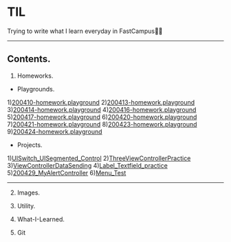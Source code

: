 # TIL
Trying to write what I learn everyday in FastCampus👍🏻

---    

## Contents.  

1. Homeworks.   

- Playgrounds.  

1)[200410-homework.playground](https://github.com/ByoungilYoun/TIL/blob/master/Homeworks/200410-homework.playground/Contents.swift)
2)[200413-homework.playground](https://github.com/ByoungilYoun/TIL/blob/master/Homeworks/200413-homework.playground/Contents.swift)
3)[200414-homework.playground](https://github.com/ByoungilYoun/TIL/blob/master/Homeworks/200414-homework.playground/Contents.swift)
4)[200416-homework.playground](https://github.com/ByoungilYoun/TIL/blob/master/Homeworks/200416-homework.playground/Contents.swift)
5)[200417-homework.playground](https://github.com/ByoungilYoun/TIL/blob/master/Homeworks/200417-homework.playground/Contents.swift)
6)[200420-homework.playground](https://github.com/ByoungilYoun/TIL/blob/master/Homeworks/200420-homework.playground/Contents.swift)
7)[200421-homework.playground](https://github.com/ByoungilYoun/TIL/blob/master/Homeworks/200421-homework.playground/Contents.swift)
8)[200423-homework.playground](https://github.com/ByoungilYoun/TIL/blob/master/Homeworks/200423-homework.playground/Contents.swift)
9)[200424-homework.playground](https://github.com/ByoungilYoun/TIL/blob/master/Homeworks/200424-homework.playground/Contents.swift)

- Projects.  

1)[UISwitch_UISegmented_Control](https://github.com/ByoungilYoun/TIL/tree/master/Homeworks/projects/UISwitch_UISegmented_Control/UISwitch_UISegmented_Control)
2)[ThreeViewControllerPractice](https://github.com/ByoungilYoun/TIL/tree/master/Homeworks/projects/ThreeViewControllerPractice/ThreeViewControllerPractice)
3)[ViewControllerDataSending](https://github.com/ByoungilYoun/TIL/tree/master/Homeworks/projects/ViewControllerDataSending/ViewControllerDataSending)
4)[Label_Textfield_practice](https://github.com/ByoungilYoun/TIL/tree/master/Homeworks/projects/Label_Textfield_practice/Label_Textfield_practice)
5)[200429_MyAlertController](https://github.com/ByoungilYoun/TIL/tree/master/Homeworks/projects/200429_MyAlertController/200429_MyAlertController)
6)[Menu_Test](https://github.com/ByoungilYoun/TIL/tree/master/Homeworks/projects/Menu_Test/Menu_Test)

---

2. Images.  

3. Utility.   

4. What-I-Learned.   

5. Git


